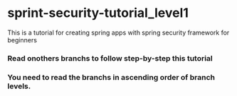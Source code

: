 # sprint-security-tutorial_level1
This is a tutorial for creating spring apps with spring security framework for beginners
### Read onothers branchs to follow step-by-step this tutorial


### You need to read the branchs in ascending order of branch levels.
